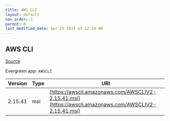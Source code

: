 ```yaml
---
title: AWS CLI
layout: default
nav_order: 2
parent: A
last_modified_date: Apr 25 2024 at 12:30 AM
---
```


## AWS CLI

[Source](https://github.com/aws/aws-cli/)

Evergreen app: `AWSCLI`

| Version | Type | URI                                                                                                    |
| ------- | ---- | ------------------------------------------------------------------------------------------------------ |
| 2.15.41 | msi  | [https://awscli.amazonaws.com/AWSCLIV2-2.15.41.msi](https://awscli.amazonaws.com/AWSCLIV2-2.15.41.msi) |
